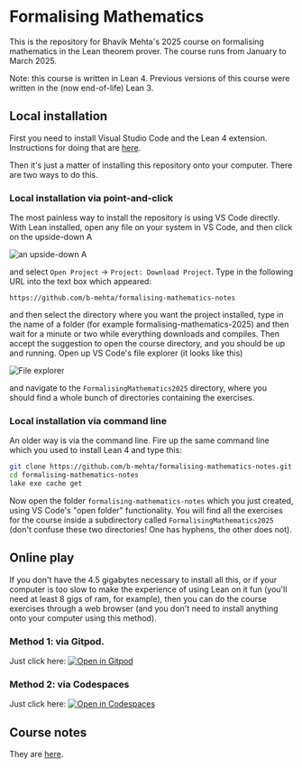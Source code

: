 # Formalising Mathematics

This is the repository for Bhavik Mehta's 2025 course on formalising mathematics in the Lean theorem prover. The course runs from January to March 2025.

Note: this course is written in Lean 4. Previous versions of this course were written in the (now end-of-life) Lean 3.

## Local installation

First you need to install Visual Studio Code and the Lean 4 extension. Instructions for doing that are [here](https://leanprover-community.github.io/get_started.html#regular-install).

Then it's just a matter of installing this repository onto your computer. There are two ways to do this.

### Local installation via point-and-click

The most painless way to install the repository is using VS Code directly. With Lean installed, open any file on your system in VS Code, and then click on the upside-down A

![an upside-down A](png/clone_forall.png?raw=true "an upside-down A")

and select `Open Project` -> `Project: Download Project`. Type in the following URL into the text box which appeared:

```
https://github.com/b-mehta/formalising-mathematics-notes
```

and then select the directory where you want the project installed, type in the name of a folder (for example formalising-mathematics-2025) and then wait for a minute or two while everything downloads and compiles. Then accept the suggestion to open the course directory, and you should be up and running. Open up VS Code's file explorer (it looks like this)

![File explorer](png/file_explorer.png?raw=true "File explorer")

and navigate to the `FormalisingMathematics2025` directory, where you should find a whole bunch of directories containing the exercises.

### Local installation via command line

An older way is via the command line. Fire up the same command line which you used to install Lean 4 and type this:

```bash
git clone https://github.com/b-mehta/formalising-mathematics-notes.git
cd formalising-mathematics-notes
lake exe cache get
```

Now open the folder `formalising-mathematics-notes` which you just created, using VS Code's "open folder" functionality. You will find all the exercises for the course inside a subdirectory called `FormalisingMathematics2025` (don't confuse these two
directories! One has hyphens, the other does not).
## Online play

If you don't have the 4.5 gigabytes necessary to install all this, or if your computer is too slow to make the experience of using Lean on it fun (you'll need at least 8 gigs of ram, for example), then you can do the course exercises through a web browser (and you don't need to install anything onto your computer using this method).

### Method 1: via Gitpod.

Just click here: [![Open in Gitpod](https://gitpod.io/button/open-in-gitpod.svg)](https://gitpod.io/#https://github.com/kumj2028/formalising-mathematics-notes)

### Method 2: via Codespaces

Just click here: [![Open in Codespaces](https://github.com/codespaces/badge.svg)](https://codespaces.new/kumj2028/formalising-mathematics-notes)

## Course notes

They are [here](https://b-mehta.github.io/formalising-mathematics-notes/).